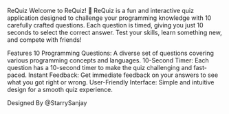 
ReQuiz
Welcome to ReQuiz! 🎉 ReQuiz is a fun and interactive quiz application designed to challenge your programming knowledge with 10 carefully crafted questions. Each question is timed, giving you just 10 seconds to select the correct answer. Test your skills, learn something new, and compete with friends!

Features
10 Programming Questions: A diverse set of questions covering various programming concepts and languages.
10-Second Timer: Each question has a 10-second timer to make the quiz challenging and fast-paced.
Instant Feedback: Get immediate feedback on your answers to see what you got right or wrong.
User-Friendly Interface: Simple and intuitive design for a smooth quiz experience.

Designed By @StarrySanjay
